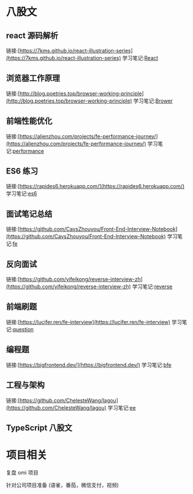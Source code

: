# 八股文

## react 源码解析
链接:[https://7kms.github.io/react-illustration-series](https://7kms.github.io/react-illustration-series)
学习笔记:[React](./react.md)

## 浏览器工作原理
链接:[http://blog.poetries.top/browser-working-principle](http://blog.poetries.top/browser-working-principle)
学习笔记:[Brower](./brower.md)

## 前端性能优化
链接:[https://alienzhou.com/projects/fe-performance-journey/](https://alienzhou.com/projects/fe-performance-journey/)
学习笔记:[performance](./performance.md)

## ES6 练习
链接:[https://rapides6.herokuapp.com/](https://rapides6.herokuapp.com/)
学习笔记:[es6](./es6.md)

## 面试笔记总结
链接:[https://github.com/CavsZhouyou/Front-End-Interview-Notebook](https://github.com/CavsZhouyou/Front-End-Interview-Notebook)
学习笔记:[fe](./fe.md)

## 反向面试
链接:[https://github.com/yifeikong/reverse-interview-zh](https://github.com/yifeikong/reverse-interview-zh)
学习笔记:[reverse](./reverse.md)

## 前端刷题
链接:[https://lucifer.ren/fe-interview](https://lucifer.ren/fe-interview)
学习笔记:[question](./question.md)

## 编程题
链接:[https://bigfrontend.dev/](https://bigfrontend.dev/)
学习笔记:[bfe](./bfe.md)

## 工程与架构
链接:[https://github.com/ChelesteWang/lagou](https://github.com/ChelesteWang/lagou)
学习笔记:[ee](./ee.md)

## TypeScript 八股文

# 项目相关

复盘 omi 项目

针对公司项目准备
(语雀，番茄，微信支付，视频)
